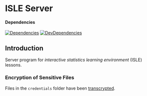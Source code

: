 # ISLE Server

#### Dependencies

[![Dependencies][dependencies-image]][dependencies-url] [![DevDependencies][dev-dependencies-image]][dev-dependencies-url]

## Introduction

Server program for *interactive statistics learning environment* (ISLE) lessons.

### Encryption of Sensitive Files

Files in the `credentials` folder have been [transcrypted][transcrypt]. 

[dependencies-image]: https://img.shields.io/david/planeshifter/isle-server/master.svg
[dependencies-url]: https://david-dm.org/planeshifter/isle-server/master

[dev-dependencies-image]: https://img.shields.io/david/dev/planeshifter/isle-server/master.svg
[dev-dependencies-url]: https://david-dm.org/planeshifter/isle-server/master#info=devDependencies

[transcrypt]: https://github.com/elasticdog/transcrypt
